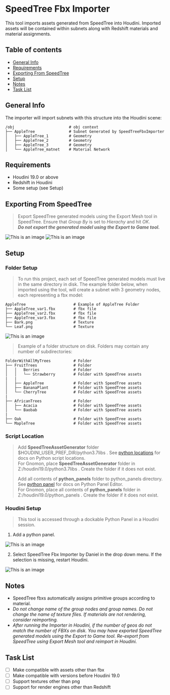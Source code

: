 # SpeedTree Fbx Importer
This tool imports assets generated from SpeedTree into Houdini. Imported assets will be contained within subnets along with Redshift materials and material assignments.

## Table of contents
* [General Info](#general-info)
* [Requirements](#requirements)
* [Exporting From SpeedTree](#exporting-from-speedtree)
* [Setup](#setup)
* [Notes](#notes)
* [Task List](#task-list)

## General Info
The importer will import subnets with this structure into the Houdini scene:
```
/obj                        # obj context
├── AppleTree               # Subnet Generated by SpeedTreeFbxImporter
│   ├── AppleTree_1         # Geometry
│   ├── AppleTree_2         # Geometry
│   ├── AppleTree_3         # Geometry
│   └── AppleTree_matnet    # Material Network
```
## Requirements
* Houdini 19.0 or above
* Redshift in Houdini
* Some setup (see Setup)
## Exporting From SpeedTree
> Export SpeedTree generated models using the Export Mesh tool in SpeedTree. Ensure that *Group By* is set to *Hierachy* and hit *OK*.  
> ***Do not export the generated model using the Export to Game tool.***

![This is an image](images/speedTreeExportMeshLocation.png)   ![This is an image](images/speedTreeExportMesh.png)

## Setup
### Folder Setup
> To run this project, each set of SpeedTree generated models must live in the same directory in disk. The example folder below, when imported using the tool, will create a subnet with 3 geometry nodes, each representing a fbx model:
```
AppleTree                     # Example of AppleTree Folder
├── AppleTree_var1.fbx        # fbx file
├── AppleTree_var2.fbx        # fbx file
├── AppleTree_var3.fbx        # fbx file
├── Bark.png                  # Texture
└── Leaf.png                  # Texture
``` 
![This is an image](images/AppleTreeExample.png)
> Example of a folder structure on disk. Folders may contain any number of subdirectories:
```
FolderWithAllMyTrees          # Folder
├── FruitTrees                # Folder
│   │   Berries               # Folder
│   │   └── Strawberry        # Folder with SpeedTree assets
|   |
│   ├── AppleTree             # Folder with SpeedTree assets
│   ├── BananaPlant           # Folder with SpeedTree assets
│   └── CherryTree            # Folder with SpeedTree assets
| 
├── AfricanTrees              # Folder
│   ├── Acacia                # Folder with SpeedTree assets
│   └── Baobab                # Folder with SpeedTree assets
|
├── Oak                       # Folder with SpeedTree assets
└── MapleTree                 # Folder with SpeedTree assets
```
### Script Location
> Add **SpeedTreeAssetGenerator** folder $HOUDINI_USER_PREF_DIR/python3.7libs . See [python locations](https://www.sidefx.com/docs/houdini/hom/locations.html) for docs on Python script locations.  
> For Gnomon, place **SpeedTreeAssetGenerator** folder in Z:/houdini19.0/python3.7libs . Create the folder if it does not exist.  
> 
> Add all contents of **python_panels** folder to python_panels directory. See [python panel](https://www.sidefx.com/docs/houdini/ref/windows/pythonpaneleditor.html) for docs on Python Panel Editor.  
> For Gnomon, place all contents of **python_panels** folder in Z:/houdini19.0/python_panels . Create the folder if it does not exist.  
### Houdini Setup
> This tool is accessed through a dockable Python Panel in a Houdini session.

1. Add a python panel.

![This is an image](images/pythonPanelLocation.png)

2. Select SpeedTree Fbx Importer by Daniel in the drop down menu. If the selection is missing, restart Houdini.

![This is an image](images/pythonPanelDropDown.png)
## Notes
- SpeedTree fbxs automatically assigns primitive groups according to material.  
- *Do not change name of the group nodes and group names. Do not change the name of texture files. If materials are not rendering, consider reimporting.*  
- *After running the Importer in Houdini, if the number of geos do not match the number of FBXs on disk. You may have exported SpeedTree generated models using the Export to Game tool. Re-export from SpeedTree using Export Mesh tool and reimport in Houdini.*
## Task List
- [ ] Make compatible with assets other than fbx
- [ ] Make compatible with versions before Houdini 19.0
- [ ] Support textures other than png
- [ ] Support for render engines other than Redshift

